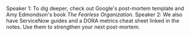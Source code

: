Speaker 1: To dig deeper, check out Google's post-mortem template and Amy Edmondson's book *The Fearless Organization*.
Speaker 2: We also have ServiceNow guides and a DORA metrics cheat sheet linked in the notes. Use them to strengthen your next post-mortem.
